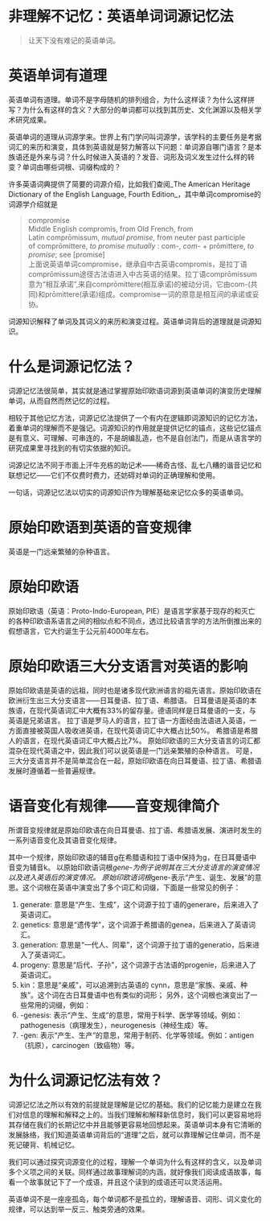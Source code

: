 # 非理解不记忆：英语单词词源记忆法

> 让天下没有难记的英语单词。  

# 英语单词有道理
英语单词有道理。单词不是字母随机的排列组合，为什么这样读？为什么这样拼写？为什么有这样的含义？大部分的单词都可以找到其历史、文化渊源以及相关学术研究成果。

英语单词的道理从词源学来。世界上有门学问叫词源学，该学科的主要任务是考据词汇的来历和演变，具体到英语就是努力解答以下问题：单词源自哪门语言？是本族语还是外来与词？什么时候进入英语的？发音、词形及词义发生过什么样的转变？单词由哪些词根、词缀构成的？

许多英语词典提供了简要的词源介绍，比如我们查阅_The American Heritage Dictionary of the English Language, Fourth Edition_，其中单词compromise的词源学介绍就是
> compromise  
> Middle English compromis, from Old French, from Latin comprōmissum, _mutual promise_, from neuter past participle of comprōmittere, _to promise mutually_ : com-, _com-_ + prōmittere, _to promise_; see [promise]  
上面说英语单词compromise，继承自中古英语compromis，是拉丁语comprōmissum途径古法语进入中古英语的结果。拉丁语comprōmissum意为“相互承诺”,来自comprōmittere(相互承诺)的被动分词，它由com-(共同)和prōmittere(承诺)组成。compromise一词的原意是相互间的承诺或妥协。

词源知识解释了单词及其词义的来历和演变过程。英语单词背后的道理就是词源知识。

# 什么是词源记忆法？
词源记忆法很简单，其实就是通过掌握原始印欧语词源到英语单词的演变历史理解单词，从而自然而然记忆的过程。

相较于其他记忆方法，词源记忆法提供了一个有内在逻辑即词源知识的记忆方法，着重单词的理解而不是强记。词源知识的作用就是提供记忆的锚点，这些记忆锚点是有意义、可理解、可串连的，不是胡编乱造，也不是自创法门，而是从语言学的研究成果里寻找到的有切实依据的知识。

词源记忆法不同于市面上汗牛充栋的助记术——稀奇古怪、乱七八糟的谐音记忆和联想记忆——它们不仅费时费力，还妨碍对单词的正确理解和使用。

一句话，词源记忆法以切实的词源知识作为理解基础来记忆众多的英语单词。

# 原始印欧语到英语的音变规律
英语是一门远亲繁殖的杂种语言。

# 原始印欧语
原始印欧语（英语：Proto-Indo-European, PIE）是语言学家基于现存的和灭亡的各种印欧语系语言之间的相似点和不同点，透过比较语言学的方法所倒推出来的假想语言，它大约诞生于公元前4000年左右。

# 原始印欧语三大分支语言对英语的影响
原始印欧语是英语的远祖，同时也是诸多现代欧洲语言的祖先语言。原始印欧语在欧洲衍生出三大分支语言——日耳曼语、拉丁语、希腊语。
日耳曼语是英语的本族语，在现代英语词汇中大概有33%的留存量。德语同样是日耳曼语的一支，与英语是兄弟语言。
拉丁语是罗马人的语言，拉丁语一方面经由法语进入英语，一方面直接被英国人吸收进英语，在现代英语词汇中大概占比50%。
希腊语是希腊人的语言，在现代英语词汇中大概占比7%。
原始印欧语的三大分支语言的词汇都混杂在现代英语之中，因此我们可以说英语是一门远亲繁殖的杂种语言。
可是，三大分支语言并不是简单混合在一起，原始印欧语在向日耳曼语、拉丁语、希腊语发展时遵循着一些普遍规律。

# 语音变化有规律——音变规律简介
所谓音变规律就是原始印欧语在向日耳曼语、拉丁语、希腊语发展、演进时发生的一系列语音变化及其语音变化规律。

其中一个规律，原始印欧语的辅音g在希腊语和拉丁语中保持为g，在日耳曼语中音变为辅音k。
以原始印欧语词根*gene-为例子说明其在三大分支语言的演变情况以及进入英语后的演变情况。
原始印欧语词根*gene-表示“产生、诞生、发展”的意思。这个词根在英语中演变出了多个词汇和词缀，下面是一些常见的例子：
1. generate: 意思是“产生、生成”，这个词源于拉丁语的generare，后来进入了英语词汇。
2. genetics: 意思是“遗传学”，这个词源于希腊语的genea，后来进入了英语词汇。
3. generation: 意思是“一代人、同辈”，这个词源于拉丁语的generatio，后来进入了英语词汇。
4. progeny: 意思是“后代、子孙”，这个词源于古法语的progenie，后来进入了英语词汇。
5. kin：意思是“亲戚”，可以追溯到古英语的 cynn，意思是“家族、亲戚、种族”。这个词在古日耳曼语中也有类似的词形；
另外，这个词根也演变出了一些常用的词缀，例如：
1. -genesis: 表示“产生、生成”的意思，常用于科学、医学等领域。例如：pathogenesis（病理发生），neurogenesis（神经生成）等。
2. -gen: 表示“产生、生产”的意思，常用于制药、化学等领域。例如：antigen（抗原），carcinogen（致癌物）等。

# 为什么词源记忆法有效？
词源记忆法之所以有效的前提就是理解是记忆的基础。我们的记忆能力是建立在我们对信息的理解和解释之上的。当我们理解和解释新信息时，我们可以更容易地将其存储在我们的长期记忆中并且能够更容易地回想起来。英语单词本身有它清晰的发展脉络，我们知道英语单词背后的“道理”之后，就可以靠理解记住单词，而不是死记硬背、机械记忆。

我们可以通过探究词源变化的过程，理解一个单词为什么有这样的含义，以及单词多个义项之间的关联。同样通过故事理解词的内涵，就好像我们阅读成语故事，每看一个故事就记下了一个成语，并且这个读到的成语还可以灵活运用。

英语单词不是一座座孤岛，每个单词都不是孤立的，理解语音、词形、词义变化的规律，可以达到举一反三、触类旁通的效果。
